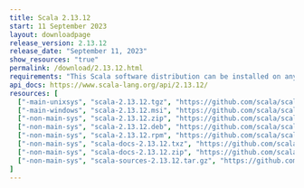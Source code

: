 ```yaml
---
title: Scala 2.13.12
start: 11 September 2023
layout: downloadpage
release_version: 2.13.12
release_date: "September 11, 2023"
show_resources: "true"
permalink: /download/2.13.12.html
requirements: "This Scala software distribution can be installed on any Unix-like or Windows system. It requires Java, version 8 or later, which can be downloaded from <a href='https://www.java.com/'>java.com</a>."
api_docs: https://www.scala-lang.org/api/2.13.12/
resources: [
  ["-main-unixsys", "scala-2.13.12.tgz", "https://github.com/scala/scala/releases/download/v2.13.12/scala-2.13.12.tgz", "Mac OS X, Unix, Cygwin", "22.90M"],
  ["-main-windows", "scala-2.13.12.msi", "https://github.com/scala/scala/releases/download/v2.13.12/scala-2.13.12.msi", "Windows (msi installer)", "135.06M"],
  ["-non-main-sys", "scala-2.13.12.zip", "https://github.com/scala/scala/releases/download/v2.13.12/scala-2.13.12.zip", "Windows", "22.94M"],
  ["-non-main-sys", "scala-2.13.12.deb", "https://github.com/scala/scala/releases/download/v2.13.12/scala-2.13.12.deb", "Debian", "657.91M"],
  ["-non-main-sys", "scala-2.13.12.rpm", "https://github.com/scala/scala/releases/download/v2.13.12/scala-2.13.12.rpm", "RPM package", "135.28M"],
  ["-non-main-sys", "scala-docs-2.13.12.txz", "https://github.com/scala/scala/releases/download/v2.13.12/scala-docs-2.13.12.txz", "API docs", "60.39M"],
  ["-non-main-sys", "scala-docs-2.13.12.zip", "https://github.com/scala/scala/releases/download/v2.13.12/scala-docs-2.13.12.zip", "API docs", "115.56M"],
  ["-non-main-sys", "scala-sources-2.13.12.tar.gz", "https://github.com/scala/scala/archive/v2.13.12.tar.gz", "Sources", "7.7M"]
]
---
```

